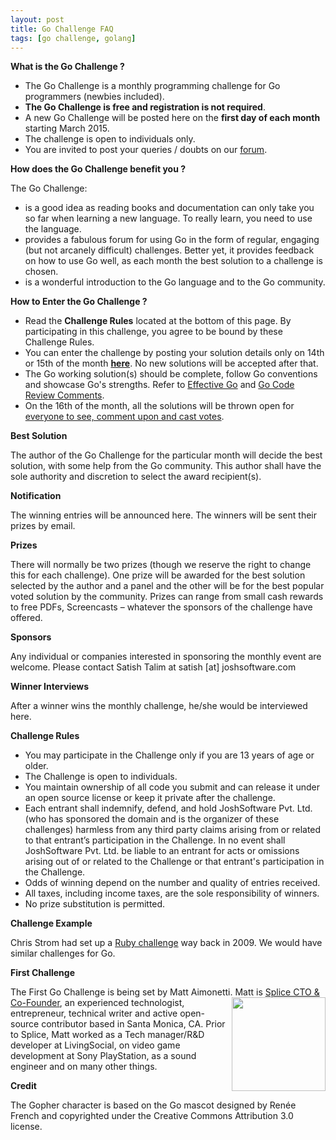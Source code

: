 ```yaml
---
layout: post
title: Go Challenge FAQ
tags: [go challenge, golang]
---
```


**What is the Go Challenge ?**

* The Go Challenge is a monthly programming challenge for Go programmers (newbies included).
* **The Go Challenge is free and registration is not required**.
* A new Go Challenge will be posted here on the **first day of each month** starting March 2015. 
* The challenge is open to individuals only. 
* You are invited to post your queries / doubts on our [forum](https://groups.google.com/d/forum/go-challenge).

**How does the Go Challenge benefit you ?**

The Go Challenge:

* is a good idea as reading books and documentation can only take you so far when learning a new language. To really learn, you need to use the language. 
* provides a fabulous forum for using Go in the form of regular, engaging (but not arcanely difficult) challenges. Better yet, it provides feedback on how to use Go well, as each month the best solution to a challenge is chosen. 
* is a wonderful introduction to the Go language and to the Go community. 

**How to Enter the Go Challenge ?**

* Read the **Challenge Rules** located at the bottom of this page. By participating in this challenge, you agree to be bound by these Challenge Rules.
* You can enter the challenge by posting your solution details only on 14th or 15th of the month **[here](https://github.com/IndianGuru/Golang-Challenge-1)**. No new solutions will be accepted after that.
* The Go working solution(s) should be complete, follow Go conventions and showcase Go's strengths. Refer to [Effective Go](https://golang.org/doc/effective_go.html) and [Go Code Review Comments](https://github.com/golang/go/wiki/CodeReviewComments).
* On the 16th of the month, all the solutions will be thrown open for [everyone to see, comment upon and cast votes](https://groups.google.com/d/forum/go-challenge). 

**Best Solution**

The author of the Go Challenge for the particular month will decide the best solution, with some help from the Go community. This author shall have the sole authority and discretion to select the award recipient(s). 

**Notification**

The winning entries will be announced here. The winners will be sent their prizes by email.

**Prizes**

There will normally be two prizes (though we reserve the right to change this for each challenge). One prize will be awarded for the best solution selected by the author and a panel and the other will be for the best popular voted solution by the community. Prizes can range from small cash rewards to free PDFs, Screencasts – whatever the sponsors of the challenge have offered.

**Sponsors**

Any individual or companies interested in sponsoring the monthly event are welcome. Please contact Satish Talim at satish [at] joshsoftware.com

**Winner Interviews**

After a winner wins the monthly challenge, he/she would be interviewed here.

**Challenge Rules**

* You may participate in the Challenge only if you are 13 years of age or older.
* The Challenge is open to individuals.
* You maintain ownership of all code you submit and can release it under an open source license or keep it private after the challenge.
* Each entrant shall indemnify, defend, and hold JoshSoftware Pvt. Ltd. (who has sponsored the domain and is the organizer of these challenges) harmless from any third party claims arising from or related to that entrant’s participation in the Challenge. In no event shall JoshSoftware Pvt. Ltd. be liable to an entrant for acts or omissions arising out of or related to the Challenge or that entrant's participation in the Challenge.
* Odds of winning depend on the number and quality of entries received. 
* All taxes, including income taxes, are the sole responsibility of winners. 
* No prize substitution is permitted. 

**Challenge Example**

Chris Strom had set up a [Ruby challenge](http://rubylearning.com/blog/2015/01/26/rpcfn-average-arrival-time-for-a-flight-2-reprint/) way back in 2009. We would have similar challenges for Go.

**First Challenge**

The First Go Challenge is being set by Matt Aimonetti.
<img align="right" src="http://rubylearning.com/images/m_aimonetti.jpg" height="150" width="150">
Matt is [Splice CTO & Co-Founder](https://splice.com/), an experienced technologist, entrepreneur, technical writer and active open-source contributor based in Santa Monica, CA. Prior to Splice, Matt worked as a Tech manager/R&D developer at LivingSocial, on video game development at Sony PlayStation, as a sound engineer and on many other things.

**Credit**

The Gopher character is based on the Go mascot designed by Renée French and copyrighted under the Creative Commons Attribution 3.0 license.
